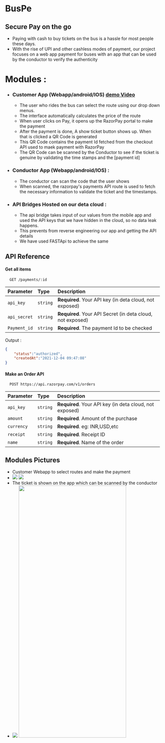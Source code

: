 # BusPe
## Secure Pay on the go

- Paying with cash to buy tickets on the bus is a hassle for most people these days.
- With the rise of UPI and other cashless modes of payment, our project focuses on a web app payment for buses with an app that can be used by the conductor to verify the authenticity

# Modules :

- ### Customer App (Webapp/android/IOS) [demo Video](https://www.loom.com/embed/c6537f0a7a5047f7a9f77e381f264676)
  - The user who rides the bus can select the route using our drop down menus.
  - The interface automatically calculates the price of the route
  - When user clicks on Pay, it opens up the RazorPay portal to make the payment
  - After the payment is done, A show ticket button shows up. When that is clicked a QR Code is generated
  - This QR Code contains the payment Id fetched from the checkout API used to maek payment with RazorPay
  - The QR Code can be scanned by the Conductor to see if the ticket is genuine by validating the time stamps and the [payment id]
- ### Conductor App (Webapp/android/IOS) :
   - The conductor can scan the code that the user shows
   - When scanned, the razorpay's payments API route is used to fetch the necessary information 
     to validate the ticket and the timestamps.

- ### API Bridges Hosted on our deta cloud :
   - The api bridge takes input of our values from the mobile app and used the API keys that we have hidden in the cloud, so no data leak happens.
   - This prevents from reverse engineering our app and getting the API details
   - We have used FASTApi to achieve the same

## API Reference

#### Get all items

```http
  GET /payments/:id
```

| Parameter | Type     | Description                |
| :-------- | :------- | :------------------------- |
| `api_key` | `string` | **Required**. Your API key (in deta cloud, not exposed) |
| `api_secret` | `string` | **Required**. Your API Secret (in deta cloud, not exposed)|
| `Payment_id` | `string` | **Required**. The payment Id to be checked  |

Output : 
```json
{
    "status":"authorized",
    "createdAt":"2021-12-04 09:47:08"
}
```
#### Make an Order API

```http
  POST https://api.razorpay.com/v1/orders
```

| Parameter | Type     | Description                       |
| :-------- | :------- | :-------------------------------- |
| `api_key` | `string` | **Required**. Your API key (in deta cloud, not exposed) |
| `amount`      | `string` | **Required**. Amount of the purchase |
| `currency`      | `string` | **Required**. eg: INR,USD,etc |
| `receipt`      | `string` | **Required**. Receipt ID |
| `name`      | `string` | **Required**. Name of the order|



## Modules Pictures
- Customer Webapp to select routes and make the payment
- <img src="demo/rzp1.png"> <img src="demo/rzp3.png">
- The ticket is shown on the app which can be scanned by the conductor
- <img src="demo/rzp2.png"> <img src="demo/rzp4.jpeg" height="820" width="350">




